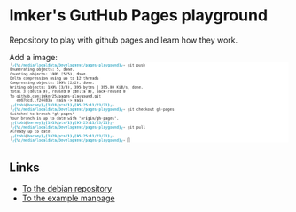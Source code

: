 # Imker's GutHub Pages playground

Repository to play with github pages and learn how they work.

Add a image:
![Screenshot of a terminal](./img/Console.png)

## Links

- [To the debian repository](https://imker25.github.io/pages-playgound/repositories/debian/readme)
- [To the example manpage](https://imker25.github.io/pages-playgound/manpages/man.html)